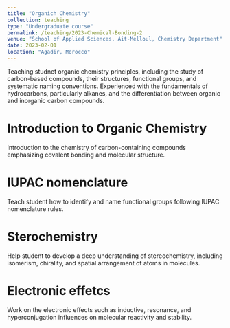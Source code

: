 ```yaml
---
title: "Organich Chemistry"
collection: teaching
type: "Undergraduate course"
permalink: /teaching/2023-Chemical-Bonding-2
venue: "School of Applied Sciences, Ait-Melloul, Chemistry Department"
date: 2023-02-01
location: "Agadir, Morocco"
---
```


Teaching studnet organic chemistry principles, including the study of carbon-based compounds, their structures, functional groups, and systematic naming conventions. Experienced with the fundamentals of hydrocarbons, particularly alkanes, and the differentiation between organic and inorganic carbon compounds.

Introduction to Organic Chemistry
======
Introduction to the chemistry of carbon-containing compounds emphasizing covalent bonding and molecular structure.

IUPAC nomenclature
======
Teach student how to identify and name functional groups following IUPAC nomenclature rules.

Sterochemistry
======
Help student to develop a deep understanding of stereochemistry, including isomerism, chirality, and spatial arrangement of atoms in molecules.

Electronic effetcs
======
Work on the electronic effects such as inductive, resonance, and hyperconjugation influences on molecular reactivity and stability.